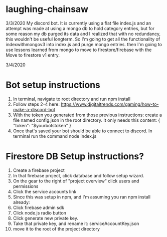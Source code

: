 # laughing-chainsaw
3/3/2020
My discord bot. It is currently using a flat file index.js and an attempt was made at using a mongo db to hold category entries, but for some reason my db purged its data and I realized that with no redundancy, this wouldn't be useful longterm. So I'm going to get all the functionality of indexwithmongov3 into index.js and purge mongo entries. then I'm going to use lessons learned from mongo to move to firestore/firebase with the Move to firestore v1 entry.

3/4/2020

# Bot setup instructions
1. In terminal, navigate to root directory and run npm install
2. Follow steps 2-4 here: https://www.digitaltrends.com/gaming/how-to-make-a-discord-bot
3. With the token you generated from those previous instructions: create a file named config.json in the root directory. It only needs this content:
{
	"token": "$yourbotstoken"
}
4. Once that's saved your bot should be able to connect to discord. In terminal run the command node index.js


# Firestore DB Setup instructions?

1. Create a firebase project
2. In that firebase project, click database and follow setup wizard.
3. On the gear to the right of "project overview" click users and permissions
4. Click the service accounts link
5. Since this was setup in npm, and I'm assuming you ran npm install already:
6. Click firebase admin sdk
7. Click node.js radio button
8. Click generate new private key.
9. Take that private key, and rename it: serviceAccountKey.json
10. move it to the root of the project directory
